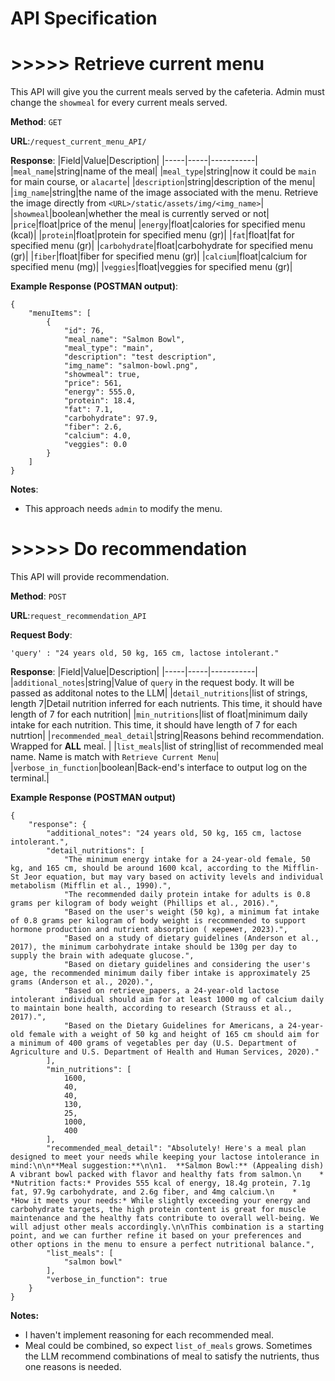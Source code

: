 
# API Specification
# >>>>> Retrieve current menu

This API will give you the current meals served by the cafeteria. Admin must change the `showmeal` for every current meals served.

**Method**: `GET`

**URL**:`/request_current_menu_API/`

**Response**:
|Field|Value|Description|
|-----|-----|-----------|
|`meal_name`|string|name of the meal|
|`meal_type`|string|now it could be `main` for main course, or `alacarte`|
|`description`|string|description of the menu|
|`img_name`|string|the name of the image associated with the menu. Retrieve the image directly from `<URL>/static/assets/img/<img_name>`|
|`showmeal`|boolean|whether the meal is currently served or not|
|`price`|float|price of the menu|
|`energy`|float|calories for specified menu (kcal)|
|`protein`|float|protein for specified menu (gr)|
|`fat`|float|fat for specified menu (gr)|
|`carbohydrate`|float|carbohydrate for specified menu (gr)|
|`fiber`|float|fiber for specified menu (gr)|
|`calcium`|float|calcium for specified menu (mg)|
|`veggies`|float|veggies for specified menu (gr)|

**Example Response (POSTMAN output)**:
```
{
    "menuItems": [
        {
            "id": 76,
            "meal_name": "Salmon Bowl",
            "meal_type": "main",
            "description": "test description",
            "img_name": "salmon-bowl.png",
            "showmeal": true,
            "price": 561,
            "energy": 555.0,
            "protein": 18.4,
            "fat": 7.1,
            "carbohydrate": 97.9,
            "fiber": 2.6,
            "calcium": 4.0,
            "veggies": 0.0
        }
    ]
}
```

**Notes**:
- This approach needs `admin` to modify the menu.


# >>>>> Do recommendation
This API will provide recommendation.

**Method**: `POST`

**URL**:`request_recommendation_API`

**Request Body**:
```
'query' : "24 years old, 50 kg, 165 cm, lactose intolerant."
```
**Response**:
|Field|Value|Description|
|-----|-----|-----------|
|`additional_notes`|string|Value of `query` in the request body. It will be passed as additonal notes to the LLM|
|`detail_nutritions`|list of strings, length 7|Detail nutrition inferred for each nutrients. This time, it should have length of 7 for each nutrition|
|`min_nutritions`|list of float|minimum daily intake for each nutrition. This time, it should have length of 7 for each nutrtion|
|`recommended_meal_detail`|string|Reasons behind recommendation. Wrapped for **ALL** meal. |
|`list_meals`|list of string|list of recommended meal name. Name is match with `Retrieve Current Menu`|
|`verbose_in_function`|boolean|Back-end's interface to output log on the terminal.|

**Example Response (POSTMAN output)**
```
{
    "response": {
        "additional_notes": "24 years old, 50 kg, 165 cm, lactose intolerant.",
        "detail_nutritions": [
            "The minimum energy intake for a 24-year-old female, 50 kg, and 165 cm, should be around 1600 kcal, according to the Mifflin-St Jeor equation, but may vary based on activity levels and individual metabolism (Mifflin et al., 1990).",
            "The recommended daily protein intake for adults is 0.8 grams per kilogram of body weight (Phillips et al., 2016).",
            "Based on the user's weight (50 kg), a minimum fat intake of 0.8 grams per kilogram of body weight is recommended to support hormone production and nutrient absorption ( керемет, 2023).",
            "Based on a study of dietary guidelines (Anderson et al., 2017), the minimum carbohydrate intake should be 130g per day to supply the brain with adequate glucose.",
            "Based on dietary guidelines and considering the user's age, the recommended minimum daily fiber intake is approximately 25 grams (Anderson et al., 2020).",
            "Based on retrieve_papers, a 24-year-old lactose intolerant individual should aim for at least 1000 mg of calcium daily to maintain bone health, according to research (Strauss et al., 2017).",
            "Based on the Dietary Guidelines for Americans, a 24-year-old female with a weight of 50 kg and height of 165 cm should aim for a minimum of 400 grams of vegetables per day (U.S. Department of Agriculture and U.S. Department of Health and Human Services, 2020)."
        ],
        "min_nutritions": [
            1600,
            40,
            40,
            130,
            25,
            1000,
            400
        ],
        "recommended_meal_detail": "Absolutely! Here's a meal plan designed to meet your needs while keeping your lactose intolerance in mind:\n\n**Meal suggestion:**\n\n1.  **Salmon Bowl:** (Appealing dish) A vibrant bowl packed with flavor and healthy fats from salmon.\n    *   *Nutrition facts:* Provides 555 kcal of energy, 18.4g protein, 7.1g fat, 97.9g carbohydrate, and 2.6g fiber, and 4mg calcium.\n    *   *How it meets your needs:* While slightly exceeding your energy and carbohydrate targets, the high protein content is great for muscle maintenance and the healthy fats contribute to overall well-being. We will adjust other meals accordingly.\n\nThis combination is a starting point, and we can further refine it based on your preferences and other options in the menu to ensure a perfect nutritional balance.",
        "list_meals": [
            "salmon bowl"
        ],
        "verbose_in_function": true
    }
}
```

**Notes:**
- I haven't implement reasoning for each recommended meal.
- Meal could be combined, so expect `list_of_meals` grows. Sometimes the LLM recommend combinations of meal to satisfy the nutrients, thus one reasons is needed. 
